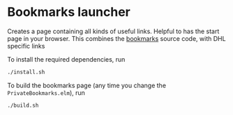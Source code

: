# Bookmarks launcher

Creates a page containing all kinds of useful links. Helpful to has the start page in your browser.
This combines the [bookmarks](https://github.com/wwbakker/bookmarks) source code, with DHL specific links

To install the required dependencies, run 
```bash
./install.sh
```

To build the bookmarks page (any time you change the `PrivateBookmarks.elm`), run
```bash
./build.sh
```